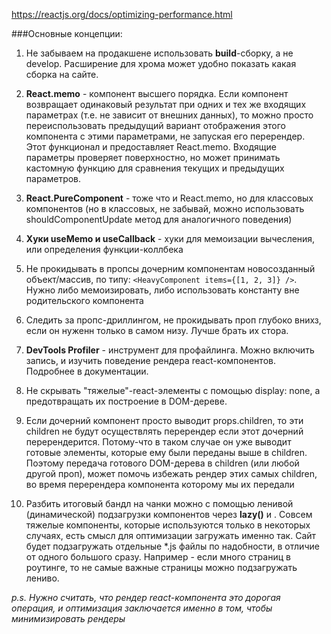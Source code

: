https://reactjs.org/docs/optimizing-performance.html

###Основные концепции:

1. Не забываем на продакшене использовать **build**-сборку, а не develop. Расширение для хрома может удобно показать какая сборка на сайте.

2. **React.memo** - компонент высшего порядка. Если компонент возвращает одинаковый результат при одних и тех же входящих параметрах (т.е. не зависит от внешних данных), то можно просто переиспользовать предыдущий вариант 
отображения этого компонента с этими параметрами, не запуская его перерендер. Этот функционал и предоставляет React.memo. Входящие параметры проверяет поверхностно, но может принимать кастомную функцию для сравнения текущих 
и предыдущих параметров.

3. **React.PureComponent** - тоже что и React.memo, но для классовых компонентов (но в классовых, не забывай, можно использовать shouldComponentUpdate метод для аналогичного поведения)

4. **Хуки useMemo и useCallback** - хуки для мемоизации вычесления, или определения функции-коллбека

5. Не прокидывать в пропсы дочерним компонентам новосозданный объект/массив, по типу: `<HeavyComponent items={[1, 2, 3]} />`. Нужно либо мемоизировать, либо использовать константу вне родительского компонента

6. Следить за пропс-дриллингом, не прокидывать проп глубоко внихз, если он нуженн только в самом низу. Лучше брать их стора.

7. **DevTools Profiler** - инструмент для профайлинга. Можно включить запись, и изучить поведение рендера react-компонентов. Подробнее в документации.

8. Не скрывать "тяжелые"-react-элементы с помощью display: none, а предотвращать их построение в DOM-дереве.

9. Если дочерний компонент просто выводит props.children, то эти children не будут осуществлять перерендер если этот дочерний перерендерится. Потому-что в таком случае он уже выводит готовые элементы, которые ему были 
переданы выше в children. Поэтому передача готового DOM-дерева в children (или любой другой проп), может помочь избежать рендер этих самых children, во время перерендера компонента которому мы их передали

10. Разбить итоговый бандл на чанки можно с помощью ленивой (динамической) подзагрузки компонентов через **lazy()** и **<Suspence />**. Совсем тяжелые компоненты, которые используются только в некоторых случаях, есть смысл для оптимизации
загружать именно так. Сайт будет подзагружать отдельные *.js файлы по надобности, в отличие от одного большого сразу. Например - если много страниц в роутинге, то не самые важные страницы можно подзагружать лениво.

_p.s. Нужно считать, что рендер react-компонента это дорогая операция, и оптимизация заключается именно в том, чтобы минимизировать рендеры_

